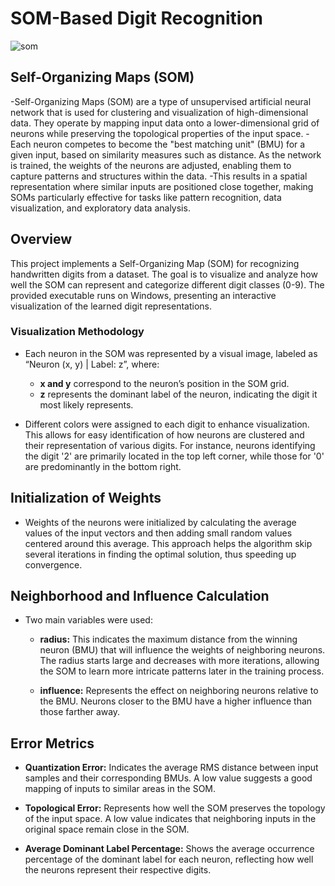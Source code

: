  # SOM-Based Digit Recognition
 
 ![som](https://github.com/user-attachments/assets/efc8a170-4a31-4259-bfc0-09751a10c7db)

## Self-Organizing Maps (SOM)
-Self-Organizing Maps (SOM) are a type of unsupervised artificial neural network that is used for clustering and visualization of high-dimensional data. They operate by mapping input data onto a lower-dimensional grid of neurons while preserving the topological properties of the input space.
-Each neuron competes to become the "best matching unit" (BMU) for a given input, based on similarity measures such as distance. As the network is trained, the weights of the neurons are adjusted, enabling them to capture patterns and structures within the data.
-This results in a spatial representation where similar inputs are positioned close together, making SOMs particularly effective for tasks like pattern recognition, data visualization, and exploratory data analysis.

## Overview
This project implements a Self-Organizing Map (SOM) for recognizing handwritten digits from a dataset. The goal is to visualize and analyze how well the SOM can represent and categorize different digit classes (0-9). The provided executable runs on Windows, presenting an interactive visualization of the learned digit representations.


### Visualization Methodology
- Each neuron in the SOM was represented by a visual image, labeled as “Neuron (x, y) | Label: z”, where:
  - **x and y** correspond to the neuron’s position in the SOM grid.
  - **z** represents the dominant label of the neuron, indicating the digit it most likely represents.
  
- Different colors were assigned to each digit to enhance visualization. This allows for easy identification of how neurons are clustered and their representation of various digits. For instance, neurons identifying the digit '2' are primarily located in the top left corner, while those for '0' are predominantly in the bottom right.

## Initialization of Weights
- Weights of the neurons were initialized by calculating the average values of the input vectors and then adding small random values centered around this average. This approach helps the algorithm skip several iterations in finding the optimal solution, thus speeding up convergence.

## Neighborhood and Influence Calculation
- Two main variables were used:
  - **radius:** This indicates the maximum distance from the winning neuron (BMU) that will influence the weights of neighboring neurons. The radius starts large and decreases with more iterations, allowing the SOM to learn more intricate patterns later in the training process.
  
  - **influence:** Represents the effect on neighboring neurons relative to the BMU. Neurons closer to the BMU have a higher influence than those farther away.

## Error Metrics
- **Quantization Error:** Indicates the average RMS distance between input samples and their corresponding BMUs. A low value suggests a good mapping of inputs to similar areas in the SOM.
  
- **Topological Error:** Represents how well the SOM preserves the topology of the input space. A low value indicates that neighboring inputs in the original space remain close in the SOM.
  
- **Average Dominant Label Percentage:** Shows the average occurrence percentage of the dominant label for each neuron, reflecting how well the neurons represent their respective digits.




